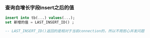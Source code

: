 
### 查询自增长字段insert之后的值
```sql
insert into tb(...) values(...);
set 新增的值 = LAST_INSERT_ID() ; 

-- LAST_INSERT_ID()返回的是相对于当前connection的，所以不用担心并发问题
```
